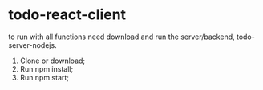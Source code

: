 # todo-react-client

to run with all functions need download and run the server/backend, todo-server-nodejs.

1. Clone or download;
2. Run npm install;
3. Run npm start;

